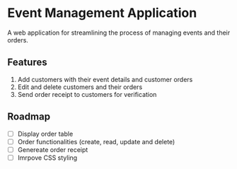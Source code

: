# Event Management Application

A web application for streamlining the process of managing events and their orders. 

## Features
1. Add customers with their event details and customer orders 
2. Edit and delete customers and their orders 
3. Send order receipt to customers for verification  

## Roadmap 
- [ ] Display order table 
- [ ] Order functionalities (create, read, update and delete)
- [ ] Genereate order receipt
- [ ] Imrpove CSS styling 
